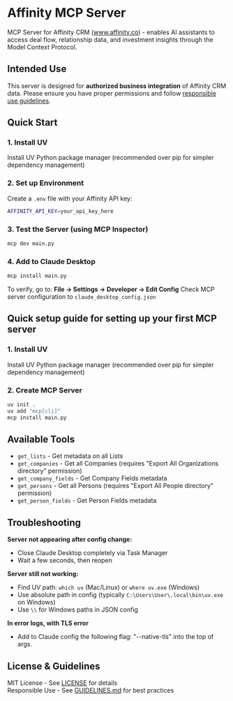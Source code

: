 # Affinity MCP Server

MCP Server for Affinity CRM (www.affinity.co) - enables AI assistants to access deal flow, relationship data, and investment insights through the Model Context Protocol.

## Intended Use

This server is designed for **authorized business integration** of Affinity CRM data. Please ensure you have proper permissions and follow [responsible use guidelines](GUIDELINES.md).

## Quick Start

### 1. Install UV

Install UV Python package manager (recommended over pip for simpler dependency management)

### 2. Set up Environment

Create a `.env` file with your Affinity API key:

```bash
AFFINITY_API_KEY=your_api_key_here
```

### 3. Test the Server (using MCP Inspector)

```bash
mcp dev main.py
```

### 4. Add to Claude Desktop

```bash
mcp install main.py
```

To verify, go to: **File → Settings → Developer → Edit Config**
Check MCP server configuration to `claude_desktop_config.json`

## Quick setup guide for setting up your first MCP server

### 1. Install UV

Install UV Python package manager (recommended over pip for simpler dependency management)

### 2. Create MCP Server

```bash
uv init .
uv add "mcp[cli]"
mcp install main.py
```

## Available Tools

- `get_lists` - Get metadata on all Lists
- `get_companies` - Get all Companies (requires "Export All Organizations directory" permission)
- `get_company_fields` - Get Company Fields metadata
- `get_persons` - Get all Persons (requires "Export All People directory" permission)
- `get_person_fields` - Get Person Fields metadata

## Troubleshooting

**Server not appearing after config change:**

- Close Claude Desktop completely via Task Manager
- Wait a few seconds, then reopen

**Server still not working:**

- Find UV path: `which uv` (Mac/Linux) or `where uv.exe` (Windows)
- Use absolute path in config (typically `C:\Users\User\.local\bin\uv.exe` on Windows)
- Use `\\` for Windows paths in JSON config

**In error logs, with TLS error**

- Add to Claude config the following flag: "--native-tls" into the top of args.

## License & Guidelines

MIT License - See [LICENSE](LICENSE) for details  
Responsible Use - See [GUIDELINES.md](GUIDELINES.md) for best practices
